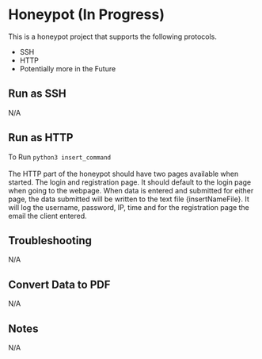 # Honeypot (In Progress)
This is a honeypot project that supports the following protocols.
- SSH
- HTTP
- Potentially more in the Future

## Run as SSH
N/A
## Run as HTTP
To Run ` python3 insert_command ` <br><br>
The HTTP part of the honeypot should have two pages available when started. The login and registration page. It should default to the login page when going to the webpage. When data is entered and submitted for either page, the data submitted will be written to the text file {insertNameFile}. It will log the username, password, IP, time and for the registration page the email the client entered.
## Troubleshooting
N/A
## Convert Data to PDF
N/A
## Notes
N/A

